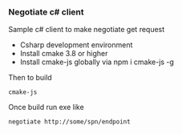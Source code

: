 ### Negotiate c# client


Sample c# client to make negotiate get request

* Csharp development environment
* Install cmake 3.8 or higher
* Install cmake-js globally via npm i cmake-js -g

Then to build

```
cmake-js
```

Once build run exe like
```
negotiate http://some/spn/endpoint
```


